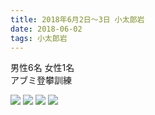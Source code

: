 ```yaml
---
title: 2018年6月2日～3日 小太郎岩
date: 2018-06-02 
tags: 小太郎岩
---
```


男性6名 女性1名  
アブミ登攀訓練  

![](/2018/06/02/20180602/20180601_3.jpg)
![](/2018/06/02/20180602/20180601_4.jpg)
![](/2018/06/02/20180602/20180601_5.jpg)
![](/2018/06/02/20180602/20180601_6.jpg)
